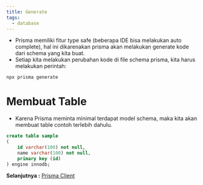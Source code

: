 ```yaml
---
title: Generate
tags:
  - database
---
```


- Prisma memiliki fitur type safe (beberapa IDE bisa melakukan auto complete), hal ini dikarenakan prisma akan melakukan generate kode dari schema yang kita buat.
- Setiap kita melakukan perubahan kode di file schema prisma, kita harus melakukan perintah:

```bash
npx prisma generate
```

# Membuat Table

- Karena Prisma meminta minimal terdapat model schema, maka kita akan membuat table contoh terlebih dahulu.

```sql
create table sample
(
	id varchar(100) not null,
	name varchar(100) not null,
	primary key (id)
) engine innodb;
```

**Selanjutnya :** [Prisma Client](prismaclient.md)
